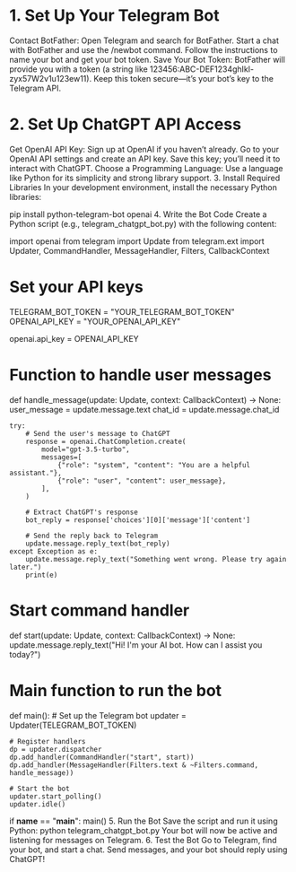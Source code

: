 # 1. Set Up Your Telegram Bot
Contact BotFather:
Open Telegram and search for BotFather.
Start a chat with BotFather and use the /newbot command.
Follow the instructions to name your bot and get your bot token.
Save Your Bot Token:
BotFather will provide you with a token (a string like 123456:ABC-DEF1234ghIkl-zyx57W2v1u123ew11).
Keep this token secure—it’s your bot’s key to the Telegram API.
# 2. Set Up ChatGPT API Access
Get OpenAI API Key:
Sign up at OpenAI if you haven’t already.
Go to your OpenAI API settings and create an API key.
Save this key; you’ll need it to interact with ChatGPT.
Choose a Programming Language:
Use a language like Python for its simplicity and strong library support.
3. Install Required Libraries
In your development environment, install the necessary Python libraries:

pip install python-telegram-bot openai
4. Write the Bot Code
Create a Python script (e.g., telegram_chatgpt_bot.py) with the following content:

import openai
from telegram import Update
from telegram.ext import Updater, CommandHandler, MessageHandler, Filters, CallbackContext

# Set your API keys
TELEGRAM_BOT_TOKEN = "YOUR_TELEGRAM_BOT_TOKEN"
OPENAI_API_KEY = "YOUR_OPENAI_API_KEY"

openai.api_key = OPENAI_API_KEY

# Function to handle user messages
def handle_message(update: Update, context: CallbackContext) -> None:
    user_message = update.message.text
    chat_id = update.message.chat_id

    try:
        # Send the user's message to ChatGPT
        response = openai.ChatCompletion.create(
            model="gpt-3.5-turbo",
            messages=[
                {"role": "system", "content": "You are a helpful assistant."},
                {"role": "user", "content": user_message},
            ],
        )

        # Extract ChatGPT's response
        bot_reply = response['choices'][0]['message']['content']

        # Send the reply back to Telegram
        update.message.reply_text(bot_reply)
    except Exception as e:
        update.message.reply_text("Something went wrong. Please try again later.")
        print(e)

# Start command handler
def start(update: Update, context: CallbackContext) -> None:
    update.message.reply_text("Hi! I'm your AI bot. How can I assist you today?")

# Main function to run the bot
def main():
    # Set up the Telegram bot
    updater = Updater(TELEGRAM_BOT_TOKEN)

    # Register handlers
    dp = updater.dispatcher
    dp.add_handler(CommandHandler("start", start))
    dp.add_handler(MessageHandler(Filters.text & ~Filters.command, handle_message))

    # Start the bot
    updater.start_polling()
    updater.idle()

if __name__ == "__main__":
    main()
5. Run the Bot
Save the script and run it using Python:
python telegram_chatgpt_bot.py
Your bot will now be active and listening for messages on Telegram.
6. Test the Bot
Go to Telegram, find your bot, and start a chat.
Send messages, and your bot should reply using ChatGPT!
